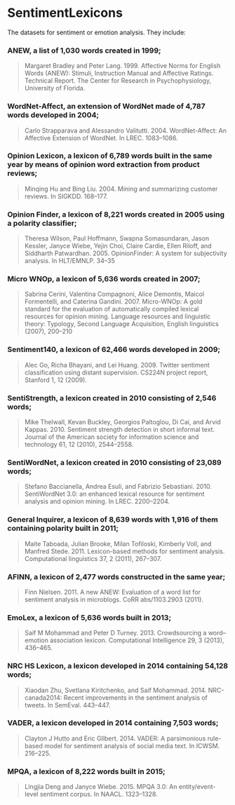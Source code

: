 # SentimentLexicons

The datasets for sentiment or emotion analysis. They include:

### ANEW, a list of 1,030 words created in 1999; 

> Margaret Bradley and Peter Lang. 1999. Affective Norms for English Words (ANEW): Stimuli, Instruction Manual and Affective Ratings. Technical Report. The Center for Research in Psychophysiology, University of Florida.


### WordNet-Affect, an extension of WordNet made of 4,787 words developed in 2004; 

> Carlo Strapparava and Alessandro Valitutti. 2004. WordNet-Affect: An Affective Extension of WordNet. In LREC. 1083–1086.

### Opinion Lexicon, a lexicon of 6,789 words built in the same year by means of opinion word extraction from product reviews;  

> Minqing Hu and Bing Liu. 2004. Mining and summarizing customer reviews. In SIGKDD. 168–177.

### Opinion Finder, a lexicon of 8,221 words created in 2005 using a polarity classifier; 

> Theresa Wilson, Paul Hoffmann, Swapna Somasundaran, Jason Kessler, Janyce Wiebe, Yejin Choi, Claire Cardie, Ellen Riloff, and Siddharth Patwardhan. 2005. OpinionFinder: A system for subjectivity analysis.
> In HLT/EMNLP. 34–35

### Micro WNOp, a lexicon of 5,636 words created in 2007; 

> Sabrina Cerini, Valentina Compagnoni, Alice Demontis, Maicol Formentelli, and Caterina Gandini. 2007. Micro-WNOp: A gold standard for the evaluation of automatically compiled lexical resources for opinion mining. Language resources and linguistic theory: Typology, Second Language Acquisition, English linguistics (2007), 200–210

### Sentiment140, a lexicon of 62,466 words developed in 2009;

> Alec Go, Richa Bhayani, and Lei Huang. 2009. Twitter sentiment classification using distant supervision. CS224N project report, Stanford 1, 12 (2009).

### SentiStrength, a lexicon created in 2010 consisting of 2,546 words;

> Mike Thelwall, Kevan Buckley, Georgios Paltoglou, Di Cai, and Arvid Kappas. 2010. Sentiment strength detection in short informal text. Journal of the American society for information science and technology 61, 12 (2010), 2544–2558.

### SentiWordNet, a lexicon created in 2010 consisting of 23,089 words;

> Stefano Baccianella, Andrea Esuli, and Fabrizio Sebastiani. 2010. SentiWordNet 3.0: an enhanced lexical resource for sentiment analysis and opinion mining. In LREC. 2200–2204.

### General Inquirer, a lexicon of 8,639 words with 1,916 of them containing polarity built in 2011; 

>  Maite Taboada, Julian Brooke, Milan Tofiloski, Kimberly Voll, and Manfred Stede. 2011. Lexicon-based methods for sentiment analysis. Computational linguistics 37, 2 (2011), 267–307.

### AFINN, a lexicon of 2,477 words constructed in the same year;

> Finn Nielsen. 2011. A new ANEW: Evaluation of a word list for sentiment analysis in microblogs. CoRR abs/1103.2903 (2011).

### EmoLex, a lexicon of 5,636 words built in 2013; 

> Saif M Mohammad and Peter D Turney. 2013. Crowdsourcing a word–emotion association lexicon. Computational Intelligence 29, 3 (2013), 436–465.

### NRC HS Lexicon, a lexicon developed in 2014 containing 54,128  words; 

> Xiaodan Zhu, Svetlana Kiritchenko, and Saif Mohammad. 2014. NRC-canada2014: Recent improvements in the sentiment analysis of tweets. In SemEval. 443–447.

### VADER, a lexicon developed in 2014 containing 7,503 words; 

> Clayton J Hutto and Eric GIlbert. 2014. VADER: A parsimonious rule-based model for sentiment analysis of social media text. In ICWSM. 216–225.

### MPQA, a lexicon of 8,222 words built in 2015; 

> Lingjia Deng and Janyce Wiebe. 2015. MPQA 3.0: An entity/event-level sentiment corpus. In NAACL. 1323–1328.